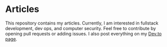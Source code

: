 # Articles

This repository contains my articles. Currently, I am interested in fullstack development, dev ops, and computer security. Feel free to contribute by opening pull requests or adding issues.
I also post everything on my [Dev.to page](https://dev.to/soerenmetje).

